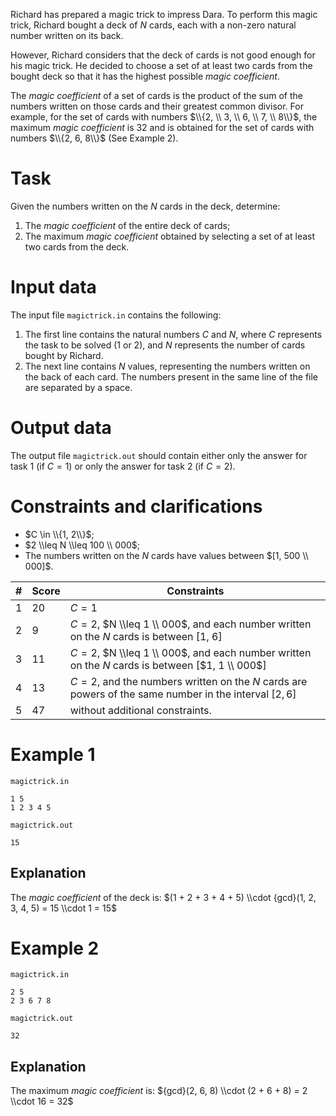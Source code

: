 Richard has prepared a magic trick to impress Dara. To perform this magic trick, Richard bought a deck of $N$ cards, each with a non-zero natural number written on its back.

However, Richard considers that the deck of cards is not good enough for his magic trick. He decided to choose a set of at least two cards from the bought deck so that it has the highest possible *magic coefficient*.

The *magic coefficient* of a set of cards is the product of the sum of the numbers written on those cards and their greatest common divisor. For example, for the set of cards with numbers $\\{2, \\ 3, \\ 6, \\ 7, \\ 8\\}$, the maximum *magic coefficient* is $32$ and is obtained for the set of cards with numbers $\\{2, 6, 8\\}$ (See Example $2$).

# Task

Given the numbers written on the $N$ cards in the deck, determine:
1. The *magic coefficient* of the entire deck of cards;
2. The maximum *magic coefficient* obtained by selecting a set of at least two cards from the deck.

# Input data
The input file `magictrick.in` contains the following:
1. The first line contains the natural numbers $C$ and $N$, where $C$ represents the task to be solved ($1$ or $2$), and $N$ represents the number of cards bought by Richard.
2. The next line contains $N$ values, representing the numbers written on the back of each card. The numbers present in the same line of the file are separated by a space.

# Output data
The output file `magictrick.out` should contain either only the answer for task $1$ (if $C=1$) or only the answer for task $2$ (if $C=2$).

# Constraints and clarifications
* $C \in \\{1, 2\\}$;
* $2 \\leq N \\leq 100 \\ 000$;
* The numbers written on the $N$ cards have values between $[1, 500 \\ 000]$.

|# | Score | Constraints|
| - | - | ------------|
| 1 | 20| $C = 1$ |
| 2 | 9 |$C=2$, $N \\leq 1 \\ 000$, and each number written on the $N$ cards is between [$1$, $6$]|
| 3 | 11|$C=2$, $N \\leq 1 \\ 000$, and each number written on the $N$ cards is between [$1, 1 \\ 000$]|
| 4 | 13|$C=2$, and the numbers written on the $N$ cards are powers of the same number in the interval $[2, 6]$|
| 5 | 47|without additional constraints.|

# Example 1

`magictrick.in`
```
1 5
1 2 3 4 5
```

`magictrick.out`
```
15
```

## Explanation

The *magic coefficient* of the deck is: $(1 + 2 + 3 + 4 + 5) \\cdot {gcd}(1, 2, 3, 4, 5) = 15 \\cdot 1 = 15$

# Example 2

`magictrick.in`
```
2 5
2 3 6 7 8
```

`magictrick.out`
```
32
```

## Explanation

The maximum *magic coefficient* is: ${gcd}(2, 6, 8) \\cdot (2 + 6 + 8) = 2 \\cdot 16 = 32$